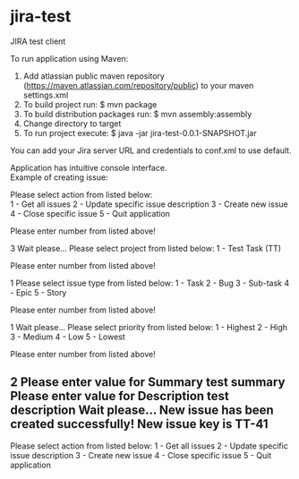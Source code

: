 # jira-test
JIRA test client  

To run application using Maven:  
1. Add atlassian public maven repository (https://maven.atlassian.com/repository/public) to your maven settings.xml  
2. To build project run: $ mvn package  
3. To build distribution packages run: $ mvn assembly:assembly  
4. Change directory to target  
5. To run project execute: $ java -jar jira-test-0.0.1-SNAPSHOT.jar   

You can add your Jira server URL and credentials to conf.xml to use default.  

Application has intuitive console interface.  
Example of creating issue:  

Please select action from listed below:  
1 - Get all issues
2 - Update specific issue description
3 - Create new issue
4 - Close specific issue
5 - Quit application

Please enter number from listed above!

3
Wait please...
Please select project from listed below:
1 - Test Task (TT)

Please enter number from listed above!

1
Please select issue type from listed below:
1 - Task
2 - Bug
3 - Sub-task
4 - Epic
5 - Story

Please enter number from listed above!

1
Wait please...
Please select priority from listed below:
1 - Highest
2 - High
3 - Medium
4 - Low
5 - Lowest

Please enter number from listed above!

2
Please enter value for Summary
test summary
Please enter value for Description
test description
Wait please...
New issue has been created successfully!
New issue key is TT-41
-----------

Please select action from listed below:
1 - Get all issues
2 - Update specific issue description
3 - Create new issue
4 - Close specific issue
5 - Quit application



